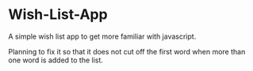 # Wish-List-App
A simple wish list app to get more familiar with javascript.

Planning to fix it so that it does not cut off the first word when more than one word is added to the list.
